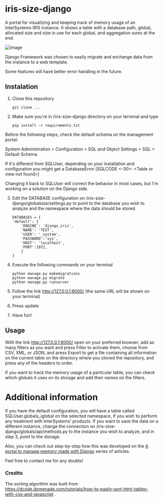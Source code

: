 # iris-size-django
A portal for visualizing and keeping track of memory usage of an InterSystems IRIS instance. It shows a table with a database path, global, allocated size and size in use for each global, and aggregation sums at the end.

![image](https://github.com/heloisatambara/iris-size-django/assets/81993336/57cfba5f-dbbd-4590-8c87-a1a47b285547)

Django Framework was chosen to easily migrate and exchange data from the instance to a web template.

Some features will have better error handling in the future.

## Instalation
1. Clone this repository
   ```
   git clone ...
   ```
1. Make sure you're in /iris-size-django directory on your terminal and type
   ```
   pip install -r requirements.txt
   ```

Before the following steps, check the default schema on the management portal:

System Administration > Configuration > SQL and Object Settings > SQL > Default Schema

If it's different from SQLUser, depending on your installation and configuration you might get a DatabaseError [SQLCODE <-30>: \<Table or view not found\>]

Changing it back to SQLUser will correct the behavior in most cases, but I'm working on a solution on the Django side. 

3. Edit the DATABASE configuration on /iris-size-django/globalsize/settings.py to point to the database you wish to analyze and the namespace where the data should be stored.
    ```
    DATABASES = {
    'default': {
        'ENGINE': 'django_iris',
        'NAME': 'TEST',
        'USER': '_system',
        'PASSWORD':'sys',
        'HOST': 'localhost',
        'PORT':1972,
        }
    }
    ```

3. Execute the following commands on your terminal
   ```
   python manage.py makemigrations
   python manage.py migrate
   python manage.py runserver
   ```

4. Follow the link http://127.0.0.1:8000/ (the same URL will be shown on your terminal)
5. Press update
6. Have fun!

   

## Usage
With the link http://127.0.0.1:8000/ open on your preferred browser, add as many filters as you want and press Filter to activate them, choose from CSV, XML, or JSON, and press Export to get a file containing all information on the current table on the directory where you cloned the repository, and press any of the headers to order.

If you want to track the memory usage of a particular table, you can check which globals it uses on its storage and add their names on the filters.

# Additional information
If you have the default configuration, you will have a table called SQLUser.globals_iglobal on the selected namespace, if you wish to perform any treatment with InterSystems' products. If you want to save the data on a different instance, change the connection on /iris-size-django/globals/api/methods.py to the instance you wish to analyze, and in step 3, point to the storage.

Also, you can check out step-by-step how this was developed on  the [A portal to manage memory made with Django](https://community.intersystems.com/post/portal-manage-memory-made-django-part-1) series of articles.


Feel free to contact me for any doubts!

 ### Credits
 The sorting algorithm was built from  https://dcode.domenade.com/tutorials/how-to-easily-sort-html-tables-with-css-and-javascript .
